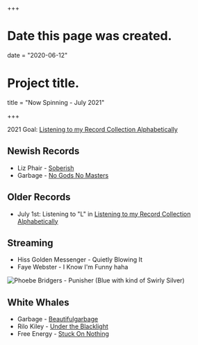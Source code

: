 +++
# Date this page was created.
date = "2020-06-12"

# Project title.
title = "Now Spinning - July 2021"

+++

2021 Goal:  [Listening to my Record Collection Alphabetically](https://paulcutler.org/posts/2021/02/listening-to-my-record-collection-alphabetically/)

## Newish Records
* Liz Phair - [Soberish](https://www.discogs.com/Liz-Phair-Soberish/release/19143028)
* Garbage - [No Gods No Masters](https://www.discogs.com/Garbage-No-Gods-No-Masters/release/19088941)

## Older Records
* July 1st: Listening to "L" in [Listening to my Record Collection Alphabetically](https://paulcutler.org/posts/2021/02/listening-to-my-record-collection-alphabetically/)

## Streaming
* Hiss Golden Messenger - Quietly Blowing It
* Faye Webster - I Know I'm Funny haha



![Phoebe Bridgers - Punisher (Blue with kind of Swirly Silver)](/img/punisher.jpg)

## White Whales
* Garbage - [Beautifulgarbage](https://www.discogs.com/Garbage-Beautifulgarbage/release/6193359)
* Rilo Kiley - [Under the Blacklight](https://www.discogs.com/Rilo-Kiley-Under-The-Blacklight/release/3077280)
* Free Energy - [Stuck On Nothing](https://www.discogs.com/Free-Energy-Stuck-On-Nothing/release/2260616)



